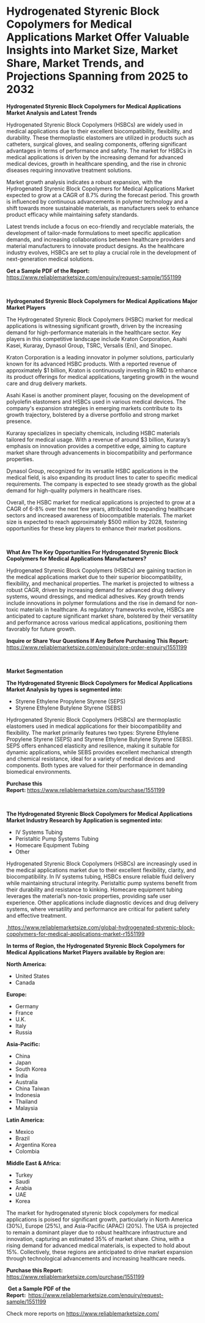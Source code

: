 <p><h1>Hydrogenated Styrenic Block Copolymers for Medical Applications Market Offer Valuable Insights into Market Size, Market Share, Market Trends, and Projections Spanning from 2025 to 2032</h1></p><p><strong>Hydrogenated Styrenic Block Copolymers for Medical Applications Market Analysis and Latest Trends</strong></p>
<p><p>Hydrogenated Styrenic Block Copolymers (HSBCs) are widely used in medical applications due to their excellent biocompatibility, flexibility, and durability. These thermoplastic elastomers are utilized in products such as catheters, surgical gloves, and sealing components, offering significant advantages in terms of performance and safety. The market for HSBCs in medical applications is driven by the increasing demand for advanced medical devices, growth in healthcare spending, and the rise in chronic diseases requiring innovative treatment solutions.</p><p>Market growth analysis indicates a robust expansion, with the Hydrogenated Styrenic Block Copolymers for Medical Applications Market expected to grow at a CAGR of 8.7% during the forecast period. This growth is influenced by continuous advancements in polymer technology and a shift towards more sustainable materials, as manufacturers seek to enhance product efficacy while maintaining safety standards.</p><p>Latest trends include a focus on eco-friendly and recyclable materials, the development of tailor-made formulations to meet specific application demands, and increasing collaborations between healthcare providers and material manufacturers to innovate product designs. As the healthcare industry evolves, HSBCs are set to play a crucial role in the development of next-generation medical solutions.</p></p>
<p><strong>Get a Sample PDF of the Report:&nbsp;</strong> <a href="https://www.reliablemarketsize.com/enquiry/request-sample/1551199?utm_campaign=1903&utm_medium=2&utm_source=Github&utm_content=ia&utm_term=01022025&utm_id=hydrogenated-styrenic-block-copolymers-for-medical-applications">https://www.reliablemarketsize.com/enquiry/request-sample/1551199</a></p>
<p>&nbsp;</p>
<p><strong>Hydrogenated Styrenic Block Copolymers for Medical Applications Major Market Players</strong></p>
<p><p>The Hydrogenated Styrenic Block Copolymers (HSBC) market for medical applications is witnessing significant growth, driven by the increasing demand for high-performance materials in the healthcare sector. Key players in this competitive landscape include Kraton Corporation, Asahi Kasei, Kuraray, Dynasol Group, TSRC, Versalis (Eni), and Sinopec.</p><p>Kraton Corporation is a leading innovator in polymer solutions, particularly known for its advanced HSBC products. With a reported revenue of approximately $1 billion, Kraton is continuously investing in R&D to enhance its product offerings for medical applications, targeting growth in the wound care and drug delivery markets.</p><p>Asahi Kasei is another prominent player, focusing on the development of polyolefin elastomers and HSBCs used in various medical devices. The company's expansion strategies in emerging markets contribute to its growth trajectory, bolstered by a diverse portfolio and strong market presence.</p><p>Kuraray specializes in specialty chemicals, including HSBC materials tailored for medical usage. With a revenue of around $3 billion, Kuraray’s emphasis on innovation provides a competitive edge, aiming to capture market share through advancements in biocompatibility and performance properties.</p><p>Dynasol Group, recognized for its versatile HSBC applications in the medical field, is also expanding its product lines to cater to specific medical requirements. The company is expected to see steady growth as the global demand for high-quality polymers in healthcare rises.</p><p>Overall, the HSBC market for medical applications is projected to grow at a CAGR of 6-8% over the next few years, attributed to expanding healthcare sectors and increased awareness of biocompatible materials. The market size is expected to reach approximately $500 million by 2028, fostering opportunities for these key players to enhance their market positions.</p></p>
<p>&nbsp;</p>
<p><strong>What Are The Key Opportunities For Hydrogenated Styrenic Block Copolymers for Medical Applications Manufacturers?</strong></p>
<p><p>Hydrogenated Styrenic Block Copolymers (HSBCs) are gaining traction in the medical applications market due to their superior biocompatibility, flexibility, and mechanical properties. The market is projected to witness a robust CAGR, driven by increasing demand for advanced drug delivery systems, wound dressings, and medical adhesives. Key growth trends include innovations in polymer formulations and the rise in demand for non-toxic materials in healthcare. As regulatory frameworks evolve, HSBCs are anticipated to capture significant market share, bolstered by their versatility and performance across various medical applications, positioning them favorably for future growth.</p></p>
<p><strong>Inquire or Share Your Questions If Any Before Purchasing This Report:</strong> <a href="https://www.reliablemarketsize.com/enquiry/pre-order-enquiry/1551199?utm_campaign=1903&utm_medium=2&utm_source=Github&utm_content=ia&utm_term=01022025&utm_id=hydrogenated-styrenic-block-copolymers-for-medical-applications">https://www.reliablemarketsize.com/enquiry/pre-order-enquiry/1551199</a></p>
<p>&nbsp;</p>
<p><strong>Market Segmentation</strong></p>
<p><strong>The Hydrogenated Styrenic Block Copolymers for Medical Applications Market Analysis by types is segmented into:</strong></p>
<p><ul><li>Styrene Ethylene Propylene Styrene (SEPS)</li><li>Styrene Ethylene Butylene Styrene (SEBS)</li></ul></p>
<p><p>Hydrogenated Styrenic Block Copolymers (HSBCs) are thermoplastic elastomers used in medical applications for their biocompatibility and flexibility. The market primarily features two types: Styrene Ethylene Propylene Styrene (SEPS) and Styrene Ethylene Butylene Styrene (SEBS). SEPS offers enhanced elasticity and resilience, making it suitable for dynamic applications, while SEBS provides excellent mechanical strength and chemical resistance, ideal for a variety of medical devices and components. Both types are valued for their performance in demanding biomedical environments.</p></p>
<p><strong>Purchase this Report:&nbsp;</strong><a href="https://www.reliablemarketsize.com/purchase/1551199?utm_campaign=1903&utm_medium=2&utm_source=Github&utm_content=ia&utm_term=01022025&utm_id=hydrogenated-styrenic-block-copolymers-for-medical-applications">https://www.reliablemarketsize.com/purchase/1551199</a></p>
<p>&nbsp;</p>
<p><strong>The Hydrogenated Styrenic Block Copolymers for Medical Applications Market Industry Research by Application is segmented into:</strong></p>
<p><ul><li>IV Systems Tubing</li><li>Peristaltic Pump Systems Tubing</li><li>Homecare Equipment Tubing</li><li>Other</li></ul></p>
<p><p>Hydrogenated Styrenic Block Copolymers (HSBCs) are increasingly used in the medical applications market due to their excellent flexibility, clarity, and biocompatibility. In IV systems tubing, HSBCs ensure reliable fluid delivery while maintaining structural integrity. Peristaltic pump systems benefit from their durability and resistance to kinking. Homecare equipment tubing leverages the material’s non-toxic properties, providing safe user experience. Other applications include diagnostic devices and drug delivery systems, where versatility and performance are critical for patient safety and effective treatment.</p></p>
<p><a href="https://www.reliablemarketsize.com/global-hydrogenated-styrenic-block-copolymers-for-medical-applications-market-r1551199?utm_campaign=1903&utm_medium=2&utm_source=Github&utm_content=ia&utm_term=01022025&utm_id=hydrogenated-styrenic-block-copolymers-for-medical-applications">&nbsp;https://www.reliablemarketsize.com/global-hydrogenated-styrenic-block-copolymers-for-medical-applications-market-r1551199</a></p>
<p><strong>In terms of Region, the Hydrogenated Styrenic Block Copolymers for Medical Applications Market Players available by Region are:</strong></p>
<p>
    <p> <strong> North America: </strong>
        <ul>
            <li>United States</li>
            <li>Canada</li>
        </ul>
        </p> 
    <p> <strong> Europe: </strong>
        <ul>
            <li>Germany</li>
            <li>France</li>
            <li>U.K.</li>
            <li>Italy</li>
            <li>Russia</li>
        </ul>
        </p> 
    <p> <strong> Asia-Pacific: </strong>
        <ul>
            <li>China</li>
            <li>Japan</li>
            <li>South Korea</li>
            <li>India</li>
            <li>Australia</li>
            <li>China Taiwan</li>
            <li>Indonesia</li>
            <li>Thailand</li>
            <li>Malaysia</li>
        </ul>
        </p> 
    <p> <strong> Latin America: </strong>
        <ul>
            <li>Mexico</li>
            <li>Brazil</li>
            <li>Argentina Korea</li>
            <li>Colombia</li>
        </ul>
        </p> 
    <p> <strong> Middle East & Africa: </strong>
        <ul>
            <li>Turkey</li>
            <li>Saudi</li>
            <li>Arabia</li>
            <li>UAE</li>
            <li>Korea</li>
        </ul>
    </p>
    </p>
<p><p>The market for hydrogenated styrenic block copolymers for medical applications is poised for significant growth, particularly in North America (30%), Europe (25%), and Asia-Pacific (APAC) (20%). The USA is projected to remain a dominant player due to robust healthcare infrastructure and innovation, capturing an estimated 35% of market share. China, with a rising demand for advanced medical materials, is expected to hold about 15%. Collectively, these regions are anticipated to drive market expansion through technological advancements and increasing healthcare needs.</p></p>
<p><strong>Purchase this Report: </strong><a href="https://www.reliablemarketsize.com/purchase/1551199?utm_campaign=1903&utm_medium=2&utm_source=Github&utm_content=ia&utm_term=01022025&utm_id=hydrogenated-styrenic-block-copolymers-for-medical-applications">https://www.reliablemarketsize.com/purchase/1551199</a></p>
<p>&nbsp;<strong>Get a Sample PDF of the Report:&nbsp;&nbsp;</strong><a href="https://www.reliablemarketsize.com/enquiry/request-sample/1551199?utm_campaign=1903&utm_medium=2&utm_source=Github&utm_content=ia&utm_term=01022025&utm_id=hydrogenated-styrenic-block-copolymers-for-medical-applications">https://www.reliablemarketsize.com/enquiry/request-sample/1551199</a></p>
<p><strong></strong></p>
<p>Check more reports on <a href="https://www.reliablemarketsize.com/?utm_campaign=1903&utm_medium=2&utm_source=Github&utm_content=ia&utm_term=01022025&utm_id=hydrogenated-styrenic-block-copolymers-for-medical-applications">https://www.reliablemarketsize.com/</a></p>